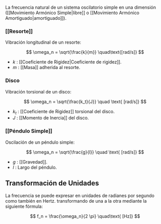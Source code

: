 
La frecuencia natural de un sistema oscilatorio simple en una dimensión ([[Movimiento Armónico Simple|libre]] o [[Movimiento Armónico Amortiguado|amortiguado]]).

### [[Resorte]]

Vibración longitudinal de un resorte:

$$
	 \omega_n = \sqrt{\frac{k}{m}} \quad\text{[rad/s]}
$$
- $k$ : [[Coeficiente de Rigidez|Coeficiente de rigidez]].
- $m$ : [[Masa]] adherida al resorte.

### Disco

Vibración torsional de un disco:

$$
	\omega_n = \sqrt{\frac{k_t}{J}} \quad \text{ [rad/s]}
$$
- $k_t$ : [[Coeficiente de Rigidez]] torsional del disco.
- $J$ : [[Momento de Inercia]] del disco.

### [[Péndulo Simple]]

Oscilación de un péndulo simple:

$$
	\omega_n = \sqrt{\frac{g}{l}} \quad \text{ [rad/s]}
$$
- $g$ : [[Gravedad]].
- $l$ : Largo del péndulo.

## Transformación de Unidades

La frecuencia se puede expresar en unidades de radianes por segundo como también en Hertz. transformando de una a la otra mediante la siguiente fórmula:

$$
	f_n = \frac{\omega_n}{2 \pi} \quad\text{ [Hz]}
$$
